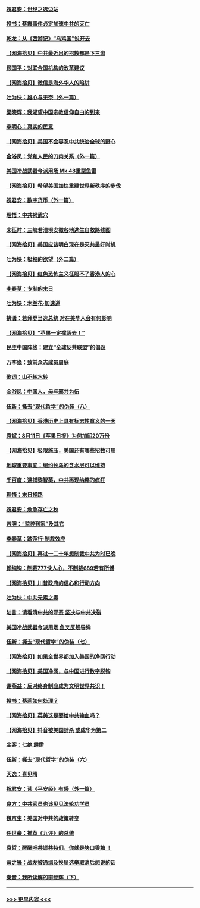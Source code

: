 #### [祝君安：世纪之选边站](../pages/nsc993/n12342382.md?t=08200826) 
#### [投书：蔡霞事件必定加速中共的灭亡](../pages/nsc993/n12341881.md?t=08200826) 
#### [乾龙：从《西游记》“乌鸡国”说开去](../pages/nsc993/n12341690.md?t=08200826) 
#### [【网海拾贝】中共最近出的招数都是下三滥](../pages/nsc993/n12341593.md?t=08200826) 
#### [顾国平：对联合国机构的改革建议](../pages/nsc993/n12339928.md?t=08200826) 
#### [【网海拾贝】微信是海外华人的陷阱](../pages/nsc993/n12338868.md?t=08200826) 
#### [吐为快：雄心与无奈（外一篇）](../pages/nsc993/n12338132.md?t=08200826) 
#### [梁晓辉：我渴望中国宗教信仰自由的到来](../pages/nsc993/n12336657.md?t=08200826) 
#### [李明心：真实的民意](../pages/nsc993/n12336089.md?t=08200826) 
#### [【网海拾贝】美国不会容忍中共统治全球的野心](../pages/nsc993/n12336063.md?t=08200826) 
#### [金浴凤：党和人民的刀肉关系（外一篇）](../pages/nsc993/n12335834.md?t=08200826) 
#### [美国冷战武器今派用场 Mk 48重型鱼雷](../pages/nsc993/n12335354.md?t=08200826) 
#### [【网海拾贝】希望美国加快重建世界新秩序的步伐](../pages/nsc993/n12334224.md?t=08200826) 
#### [祝君安：数字货币（外一篇）](../pages/nsc993/n12334186.md?t=08200826) 
#### [理悟：中共祸武穴](../pages/nsc993/n12333962.md?t=08200826) 
#### [宋征时：三峡若溃坝安徽各地逃生自救路线图](../pages/nsc993/n12332450.md?t=08200826) 
#### [【网海拾贝】美国应该明白现在是灭共最好时机](../pages/nsc993/n12332313.md?t=08200826) 
#### [吐为快：极权的欲望（外二篇）](../pages/nsc993/n12332089.md?t=08200826) 
#### [【网海拾贝】红色恐怖主义征服不了香港人的心](../pages/nsc993/n12329296.md?t=08200826) 
#### [李春草：专制的末日](../pages/nsc993/n12329079.md?t=08200826) 
#### [吐为快：木兰花‧加速道](../pages/nsc993/n12327366.md?t=08200826) 
#### [拂潇：若拜登当选总统 对在美华人会有何影响](../pages/nsc993/n12295996.md?t=08200826) 
#### [【网海拾贝】“苹果一定撑落去！”](../pages/nsc993/n12326784.md?t=08200826) 
#### [民主中国阵线：建立“全球反共联盟”的倡议](../pages/nsc993/n12324177.md?t=08200826) 
#### [万李缘：致前众志成员周庭](../pages/nsc993/n12324635.md?t=08200826) 
#### [歌词：山不转水转](../pages/nsc993/n12324599.md?t=08200826) 
#### [金浴凤：中国人，毋与邪共为伍](../pages/nsc993/n12324257.md?t=08200826) 
#### [伍新：撕去“现代哲学”的伪装（八）](../pages/nsc993/n12324188.md?t=08200826) 
#### [【网海拾贝】香港历史上具有标志性意义的一天](../pages/nsc993/n12324021.md?t=08200826) 
#### [袁斌：8月11日《苹果日报》为何加印20万份](../pages/nsc993/n12323955.md?t=08200826) 
#### [【网海拾贝】极限施压，美国还有哪些招数可用](../pages/nsc993/n12322512.md?t=08200826) 
#### [地球重要事宜：纽约长岛的含水层可以维持](../pages/nsc993/n12321844.md?t=08200826) 
#### [千百度：逮捕黎智英，中共再现纳粹的疯狂](../pages/nsc993/n12321777.md?t=08200826) 
#### [理悟：末日择路](../pages/nsc993/n12320812.md?t=08200826) 
#### [祝君安：危急存亡之秋](../pages/nsc993/n12320795.md?t=08200826) 
#### [苦胆：“监控到家”及其它](../pages/nsc993/n12320751.md?t=08200826) 
#### [李春草：踏莎行·制裁效应](../pages/nsc993/n12318290.md?t=08200826) 
#### [【网海拾贝】再过一二十年想制裁中共为时已晚](../pages/nsc993/n12318195.md?t=08200826) 
#### [颜纯钩：制裁777快人心，不制裁689若有所憾](../pages/nsc993/n12316912.md?t=08200826) 
#### [【网海拾贝】川普政府的信心和行动方向](../pages/nsc993/n12316673.md?t=08200826) 
#### [吐为快：中共元素之毒](../pages/nsc993/n12316547.md?t=08200826) 
#### [陆言：请看清中共的邪恶 坚决与中共决裂](../pages/nsc993/n12315784.md?t=08200826) 
#### [美国冷战武器今派用场 鱼叉反舰导弹](../pages/nsc993/n12316258.md?t=08200826) 
#### [伍新：撕去“现代哲学”的伪装（七）](../pages/nsc993/n12315846.md?t=08200826) 
#### [【网海拾贝】如果全世界都加入美国的净网行动](../pages/nsc993/n12315588.md?t=08200826) 
#### [【网海拾贝】美国净网，与中国进行数字脱钩](../pages/nsc993/n12312813.md?t=08200826) 
#### [谢燕益：反对终身制应成为文明世界共识！](../pages/nsc993/n12310465.md?t=08200826) 
#### [投书：蔡莉如何处理？](../pages/nsc993/n12310224.md?t=08200826) 
#### [【网海拾贝】英美这是要给中共输血吗？](../pages/nsc993/n12307646.md?t=08200826) 
#### [【网海拾贝】抖音被美国封杀 或成华为第二](../pages/nsc993/n12305277.md?t=08200826) 
#### [尘客：七绝 霹雳](../pages/nsc993/n12304053.md?t=08200826) 
#### [伍新：撕去“现代哲学”的伪装（六）](../pages/nsc993/n12303243.md?t=08200826) 
#### [天逸：喜见晴](../pages/nsc993/n12303226.md?t=08200826) 
#### [祝君安：读《平安经》有感（外一篇）](../pages/nsc993/n12303170.md?t=08200826) 
#### [良方：中共官员也该见见法轮功学员](../pages/nsc993/n12302985.md?t=08200826) 
#### [魏京生：美国对中共的政策转变](../pages/nsc993/n12302929.md?t=08200826) 
#### [任世豪：推荐《九评》的总统](../pages/nsc993/n12302838.md?t=08200826) 
#### [袁哲：醒醒吧共谍共特们，你就是块口香糖 ！](../pages/nsc993/n12302678.md?t=08200826) 
#### [黄之锋：战友被通缉及换届选举取消后想说的话](../pages/nsc993/n12302681.md?t=08200826) 
#### [秦晋：我所读解的李登辉（下）](../pages/nsc993/n12302171.md?t=08200826) 

----
#### [ >>> 更早内容 <<< ](../indexes/nsc993-earlier.md)
